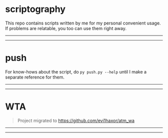 # scriptography
This repo contains scripts written by me for my personal convenient usage. If problems are relatable, you too can use them right away.

---

---

# push

For know-hows about the script,  do `py push.py --help` until I make a separate reference for them.

---

---

# WTA
> Project migrated to https://github.com/evi1haxor/atm_wa
---

---
